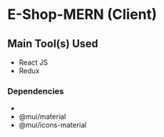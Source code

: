 # E-Shop-MERN (Client)

## Main Tool(s) Used
- React JS
- Redux

### Dependencies
-
- @mui/material
- @mui/icons-material